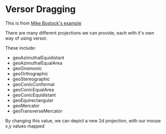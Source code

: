 # Versor Dragging

This is from
[Mike Bostock's example](https://bl.ocks.org/mbostock/1e10b76becaa4ea4471262bcae619dae)

There are many different projections we can provide, each with it's own way of
using versor.

These include:

- geoAzimuthalEquidistant
- geoAzimuthalEqualArea
- geoGnomonic
- geoOrthographic
- geoStereographic
- geoConicConformal
- geoConicEqualArea
- geoConicEquidistant
- geoEquirectangular
- geoMercator
- geoTransverseMercator

By changing this value, we can depict a new 2d projection, with our mouse x,y
values mapped
